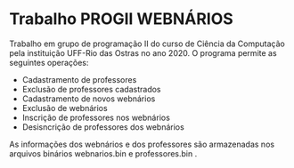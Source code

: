 # Trabalho PROGII WEBNÁRIOS
Trabalho em grupo de programação II  do curso de Ciência da Computação pela instituição UFF-Rio das Ostras no ano 2020. 
O programa permite as seguintes operações:

- Cadastramento de professores
- Exclusão de professores cadastrados
- Cadastramento de novos webnários
- Exclusão de webnários
- Inscrição de professores nos webnários
- Desisncrição de professores dos webnários

As informações dos webnários e dos professores são armazenadas nos arquivos binários webnarios.bin e professores.bin .
